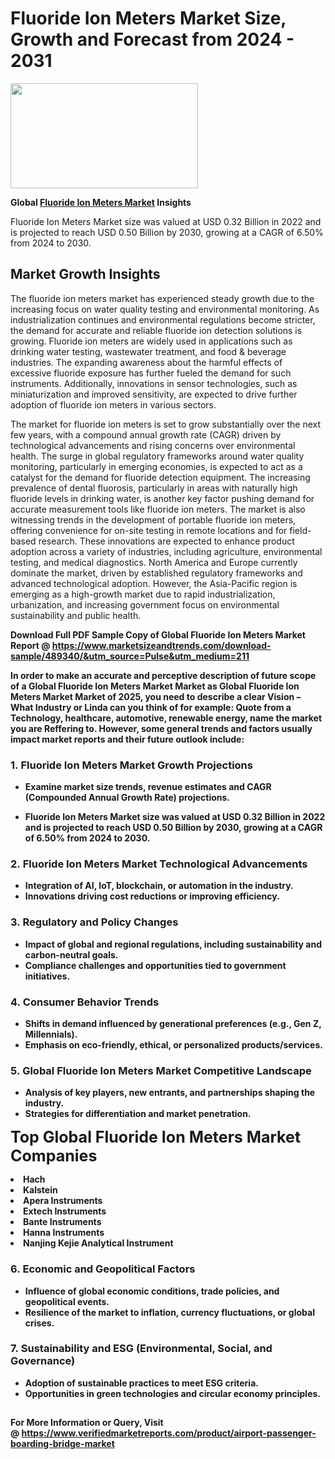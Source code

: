 <H1>Fluoride Ion Meters Market Size, Growth and Forecast from 2024 - 2031</H1><img class="aligncenter size-medium wp-image-584254" src="https://thirdeyenews.in/wp-content/uploads/2024/09/Global-Market-Research-300x168.jpeg" alt="" width="300" height="168" /><p><strong>Global&nbsp;<a href="https://www.marketsizeandtrends.com/download-sample/489340/&amp;utm_source=Pulse&amp;utm_medium=211">Fluoride Ion Meters Market</a> Insights</strong></p><p>Fluoride Ion Meters Market size was valued at USD 0.32 Billion in 2022 and is projected to reach USD 0.50 Billion by 2030, growing at a CAGR of 6.50% from 2024 to 2030.</p><p><h2>Market Growth Insights</h2> <p>The fluoride ion meters market has experienced steady growth due to the increasing focus on water quality testing and environmental monitoring. As industrialization continues and environmental regulations become stricter, the demand for accurate and reliable fluoride ion detection solutions is growing. Fluoride ion meters are widely used in applications such as drinking water testing, wastewater treatment, and food & beverage industries. The expanding awareness about the harmful effects of excessive fluoride exposure has further fueled the demand for such instruments. Additionally, innovations in sensor technologies, such as miniaturization and improved sensitivity, are expected to drive further adoption of fluoride ion meters in various sectors.</p> <p><strong></strong></p> <p>The market for fluoride ion meters is set to grow substantially over the next few years, with a compound annual growth rate (CAGR) driven by technological advancements and rising concerns over environmental health. The surge in global regulatory frameworks around water quality monitoring, particularly in emerging economies, is expected to act as a catalyst for the demand for fluoride detection equipment. The increasing prevalence of dental fluorosis, particularly in areas with naturally high fluoride levels in drinking water, is another key factor pushing demand for accurate measurement tools like fluoride ion meters. The market is also witnessing trends in the development of portable fluoride ion meters, offering convenience for on-site testing in remote locations and for field-based research. These innovations are expected to enhance product adoption across a variety of industries, including agriculture, environmental testing, and medical diagnostics. North America and Europe currently dominate the market, driven by established regulatory frameworks and advanced technological adoption. However, the Asia-Pacific region is emerging as a high-growth market due to rapid industrialization, urbanization, and increasing government focus on environmental sustainability and public health.</p> <p><strong></p><p><span class=""><strong>Download Full PDF Sample Copy of Global Fluoride Ion Meters Market Report</strong> @ <a href="https://www.marketsizeandtrends.com/download-sample/489340/&amp;utm_source=Pulse&amp;utm_medium=211" target="_blank">https://www.marketsizeandtrends.com/download-sample/489340/&amp;utm_source=Pulse&amp;utm_medium=211</a></span></p><p>In order to make an accurate and perceptive description of future scope of a Global&nbsp;Fluoride Ion Meters Market Market as Global&nbsp;Fluoride Ion Meters Market Market of 2025, you need to describe a clear Vision &ndash; What Industry or Linda can you think of for example: Quote from a Technology, healthcare, automotive, renewable energy, name the market you are Reffering to. However, some general trends and factors usually impact market reports and their future outlook include:</p><h3>1.&nbsp;<strong>Fluoride Ion Meters Market Growth Projections</strong></h3><ul><li>Examine market size trends, revenue estimates and CAGR (Compounded Annual Growth Rate) projections.</li><li><p>Fluoride Ion Meters Market size was valued at USD 0.32 Billion in 2022 and is projected to reach USD 0.50 Billion by 2030, growing at a CAGR of 6.50% from 2024 to 2030.</p></li></ul><h3>2.&nbsp;<strong>Fluoride Ion Meters Market Technological Advancements</strong></h3><ul><li>Integration of AI, IoT, blockchain, or automation in the industry.</li><li>Innovations driving cost reductions or improving efficiency.</li></ul><h3>3.&nbsp;<strong>Regulatory and Policy Changes</strong></h3><ul><li>Impact of global and regional regulations, including sustainability and carbon-neutral goals.</li><li>Compliance challenges and opportunities tied to government initiatives.</li></ul><h3>4.&nbsp;<strong>Consumer Behavior Trends</strong></h3><ul><li>Shifts in demand influenced by generational preferences (e.g., Gen Z, Millennials).</li><li>Emphasis on eco-friendly, ethical, or personalized products/services.</li></ul><h3>5.&nbsp;<strong>Global Fluoride Ion Meters Market Competitive Landscape</strong></h3><ul><li>Analysis of key players, new entrants, and partnerships shaping the industry.</li><li>Strategies for differentiation and market penetration.</li></ul><p data-pm-slice="1 1 []"><span style="color: inherit; font-family: inherit; font-size: 25px;">Top Global Fluoride Ion Meters Market Companies</span></p><div class="" data-test-id=""><p><li>Hach</li><li> Kalstein</li><li> Apera Instruments</li><li> Extech Instruments</li><li> Bante Instruments</li><li> Hanna Instruments</li><li> Nanjing Kejie Analytical Instrument</li></p></div><h3>6.&nbsp;<strong>Economic and Geopolitical Factors</strong></h3><ul><li>Influence of global economic conditions, trade policies, and geopolitical events.</li><li>Resilience of the market to inflation, currency fluctuations, or global crises.</li></ul><h3>7.&nbsp;<strong>Sustainability and ESG (Environmental, Social, and Governance)</strong></h3><ul><li>Adoption of sustainable practices to meet ESG criteria.</li><li>Opportunities in green technologies and circular economy principles.</li></ul><h2><strong style="font-size: 14px;">For More Information or Query, Visit @&nbsp;</strong><a style="background-color: #ffffff; font-size: 14px;" href="https://www.marketsizeandtrends.com/report/fluoride-ion-meters-market/" target="_blank">https://www.verifiedmarketreports.com/product/airport-passenger-boarding-bridge-market</a></h2>
